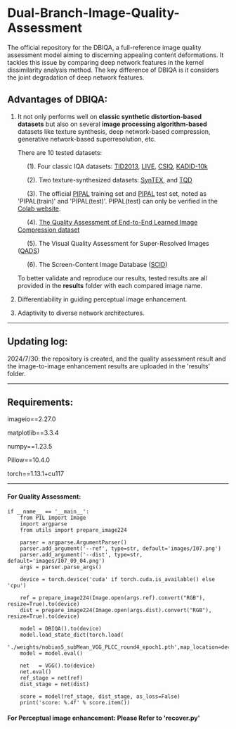 # Dual-Branch-Image-Quality-Assessment
The official repository for the DBIQA, a full-reference image quality assessment model aiming to discerning appealing content deformations. It tackles this issue by comparing deep network features in the kernel dissimilarity analysis method. The key difference of DBIQA is it considers the joint degradation of deep network features.

## Advantages of DBIQA:
1.  It not only performs well on **classic synthetic distortion-based datasets** but also on several **image processing algorithm-based** datasets like texture synthesis, deep network-based compression, generative network-based superresolution, etc.

    There are 10 tested datasets:

    &ensp;&ensp;&ensp;(1). Four classic IQA datasets: [TID2013](https://www.sciencedirect.com/science/article/pii/S0923596514001490), [LIVE](https://live.ece.utexas.edu/research/Quality/subjective.htm), [CSIQ](https://www.spiedigitallibrary.org/journals/journal-of-electronic-imaging/volume-19/issue-1/011006/Most-apparent-distortion--full-reference-image-quality-assessment-and/10.1117/1.3267105.short#_=_), [KADID-10k](https://database.mmsp-kn.de/kadid-10k-database.html)

    &ensp;&ensp;&ensp;(2). Two texture-synthesized datasets: [SynTEX](https://asu.elsevierpure.com/en/publications/the-effect-of-texture-granularity-on-texture-synthesis-quality/fingerprints/), and [TQD](https://arxiv.org/abs/2004.07728)

    &ensp;&ensp;&ensp;(3). The official [PIPAL](https://github.com/HaomingCai/PIPAL-dataset) training set and [PIPAL](https://github.com/HaomingCai/PIPAL-dataset) test set, noted as 'PIPAL(train)' and 'PIPAL(test)'. PIPAL(test) can only be verified in the [Colab website](https://codalab.lisn.upsaclay.fr/competitions/1567#participate-submit_results).

    &ensp;&ensp;&ensp;(4). [The Quality Assessment of End-to-End Learned Image Compression dataset](https://dl.acm.org/doi/abs/10.1145/3474085.3475569?casa_token=tjAXmKbOPQkAAAAA:gYRbZ4KIMdxekwZA60EhTWGjuO4R-PHuCiv3WpYrOC4A0N_Q10RxA2uht4gg_V48aQ01jFEWk8xX)

    &ensp;&ensp;&ensp;(5). The Visual Quality Assessment for Super-Resolved Images ([QADS](https://ieeexplore.ieee.org/document/8640853))

    &ensp;&ensp;&ensp;(6). The Screen-Content Image Database ([SCID](https://ieeexplore.ieee.org/document/8266580))

    To better validate and reproduce our results, tested results are all provided in the **results** folder with each compared image name.
    
3.  Differentiability in guiding perceptual image enhancement.

4.  Adaptivity to diverse network architectures.

-----------------------------
## Updating log:
2024/7/30: the repository is created, and the quality assessment result and the image-to-image enhancement results are uploaded in the 'results' folder. 

-----------------------------
## Requirements:
  imageio==2.27.0
  
  matplotlib==3.3.4
  
  numpy==1.23.5
  
  Pillow==10.4.0
  
  torch==1.13.1+cu117
  
----------------------------
#### For Quality Assessment:
    if __name__ == '__main__':
        from PIL import Image
        import argparse
        from utils import prepare_image224
    
        parser = argparse.ArgumentParser()
        parser.add_argument('--ref', type=str, default='images/I07.png')
        parser.add_argument('--dist', type=str, default='images/I07_09_04.png')
        args = parser.parse_args()
    
        device = torch.device('cuda' if torch.cuda.is_available() else 'cpu')
    
        ref = prepare_image224(Image.open(args.ref).convert("RGB"), resize=True).to(device)
        dist = prepare_image224(Image.open(args.dist).convert("RGB"), resize=True).to(device)
    
        model = DBIQA().to(device)
        model.load_state_dict(torch.load(
            './weights/nobias5_subMean_VGG_PLCC_round4_epoch1.pth',map_location=device))
        model = model.eval()
    
        net   = VGG().to(device)
        net.eval()
        ref_stage = net(ref)
        dist_stage = net(dist)
    
        score = model(ref_stage, dist_stage, as_loss=False) 
        print('score: %.4f' % score.item())

#### For Perceptual image enhancement: Please Refer to 'recover.py'
